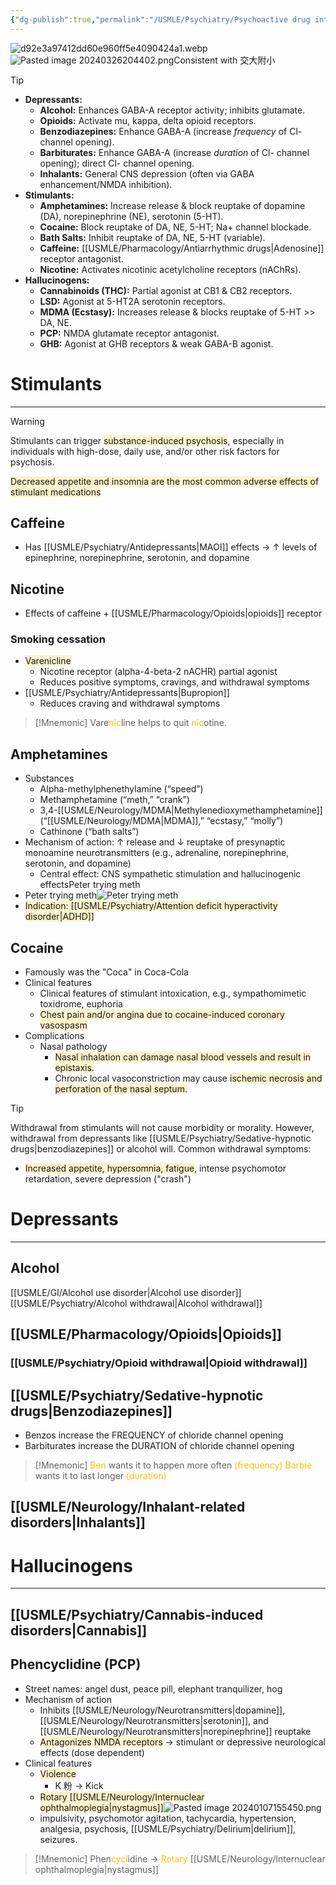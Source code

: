 ```yaml
---
{"dg-publish":true,"permalink":"/USMLE/Psychiatry/Psychoactive drug intoxication and withdrawal/","tags":["t1"]}
---
```


![d92e3a97412dd60e960ff5e4090424a1.webp](/img/user/appendix/d92e3a97412dd60e960ff5e4090424a1.webp)
![Pasted image 20240326204402.png](/img/user/appendix/Pasted%20image%2020240326204402.png)Consistent with 交大附小
>[!tip] 
>- **Depressants:**
>	- **Alcohol:** Enhances GABA-A receptor activity; inhibits glutamate.
>	- **Opioids:** Activate mu, kappa, delta opioid receptors.
>	- **Benzodiazepines:** Enhance GABA-A (increase _frequency_ of Cl- channel opening).
>	- **Barbiturates:** Enhance GABA-A (increase _duration_ of Cl- channel opening); direct Cl- channel opening.
>	- **Inhalants:** General CNS depression (often via GABA enhancement/NMDA inhibition).
>- **Stimulants:**
>	- **Amphetamines:** Increase release & block reuptake of dopamine (DA), norepinephrine (NE), serotonin (5-HT).
>	- **Cocaine:** Block reuptake of DA, NE, 5-HT; Na+ channel blockade.
>	- **Bath Salts:** Inhibit reuptake of DA, NE, 5-HT (variable).
>	- **Caffeine:** [[USMLE/Pharmacology/Antiarrhythmic drugs\|Adenosine]] receptor antagonist.
>	- **Nicotine:** Activates nicotinic acetylcholine receptors (nAChRs).
>- **Hallucinogens:**
>	- **Cannabinoids (THC):** Partial agonist at CB1 & CB2 receptors.
>	- **LSD:** Agonist at 5-HT2A serotonin receptors.
>	- **MDMA (Ecstasy):** Increases release & blocks reuptake of 5-HT >> DA, NE.
>	- **PCP:** NMDA glutamate receptor antagonist.
>	- **GHB:** Agonist at GHB receptors & weak GABA-B agonist.
# Stimulants
---
>[!warning] 
>Stimulants can trigger <span style="background:rgba(240, 200, 0, 0.2)">substance-induced psychosis</span>, especially in individuals with high-dose, daily use, and/or other risk factors for psychosis.

<span style="background:rgba(240, 200, 0, 0.2)">Decreased appetite and insomnia are the most common adverse effects of stimulant medications</span>
## Caffeine
- Has [[USMLE/Psychiatry/Antidepressants\|MAOI]] effects → ↑ levels of epinephrine, norepinephrine, serotonin, and dopamine
## Nicotine
- Effects of caffeine + [[USMLE/Pharmacology/Opioids\|opioids]] receptor
### Smoking cessation
- <span style="background:rgba(240, 200, 0, 0.2)">Varenicline</span>
	- Nicotine receptor (alpha-4-beta-2 nACHR) partial agonist
	- Reduces positive symptoms, cravings, and withdrawal symptoms
- [[USMLE/Psychiatry/Antidepressants\|Bupropion]]
	- Reduces craving and withdrawal symptoms

>[!Mnemonic] 
>Vare<font color="#ffc000">nic</font>line helps to quit <font color="#ffc000">nic</font>otine.
## Amphetamines
- Substances 
	- Alpha-methylphenethylamine (“speed”)
	- Methamphetamine (“meth,” “crank”)
	- 3,4-[[USMLE/Neurology/MDMA\|Methylenedioxymethamphetamine]] (“[[USMLE/Neurology/MDMA\|MDMA]],” “ecstasy,” “molly”)
	- Cathinone (“bath salts”)
- Mechanism of action: ↑ release and ↓ reuptake of presynaptic monoamine neurotransmitters (e.g., adrenaline, norepinephrine, serotonin, and dopamine)
	- Central effect: CNS sympathetic stimulation and hallucinogenic effectsPeter trying meth
- Peter trying meth![Peter trying meth](https://media1.tenor.com/m/OCVPRN3JpzcAAAAC/family-guy-crystal-meth.gif)
- <span style="background:rgba(240, 200, 0, 0.2)">Indication: [[USMLE/Psychiatry/Attention deficit hyperactivity disorder\|ADHD]]</span>
## Cocaine
- Famously was the "Coca" in Coca-Cola
- Clinical features
	- Clinical features of stimulant intoxication, e.g., sympathomimetic toxidrome, euphoria
	- <span style="background:rgba(240, 200, 0, 0.2)">Chest pain and/or angina due to cocaine-induced coronary vasospasm</span>
- Complications
	- Nasal pathology
		- <span style="background:rgba(240, 200, 0, 0.2)">Nasal inhalation can damage nasal blood vessels and result in epistaxis.</span>
		- Chronic local vasoconstriction may cause <span style="background:rgba(240, 200, 0, 0.2)">ischemic necrosis and perforation of the nasal septum.</span>

>[!tip] 
>Withdrawal from stimulants will not cause morbidity or morality. However, withdrawal from depressants like [[USMLE/Psychiatry/Sedative-hypnotic drugs\|benzodiazepines]] or alcohol will. 
>Common withdrawal symptoms:
>- <span style="background:rgba(240, 200, 0, 0.2)">Increased appetite, hypersomnia, fatigue</span>, intense psychomotor retardation, severe depression ("crash")
# Depressants
---
## Alcohol
[[USMLE/GI/Alcohol use disorder\|Alcohol use disorder]]
[[USMLE/Psychiatry/Alcohol withdrawal\|Alcohol withdrawal]]
## [[USMLE/Pharmacology/Opioids\|Opioids]]
### [[USMLE/Psychiatry/Opioid withdrawal\|Opioid withdrawal]]
## [[USMLE/Psychiatry/Sedative-hypnotic drugs\|Benzodiazepines]]
- Benzos increase the FREQUENCY of chloride channel opening
- Barbiturates increase the DURATION of chloride channel opening
>[!Mnemonic] 
><font color="#ffc000">Ben</font> wants it to happen more often <font color="#ffc000">(frequency)</font>
><font color="#ffc000">Barbie</font> wants it to last longer <font color="#ffc000">(duration)</font>
## [[USMLE/Neurology/Inhalant-related disorders\|Inhalants]]
# Hallucinogens
---
## [[USMLE/Psychiatry/Cannabis-induced disorders\|Cannabis]]
## Phencyclidine (PCP)
- Street names: angel dust, peace pill, elephant tranquilizer, hog
- Mechanism of action 
	- Inhibits [[USMLE/Neurology/Neurotransmitters\|dopamine]], [[USMLE/Neurology/Neurotransmitters\|serotonin]], and [[USMLE/Neurology/Neurotransmitters\|norepinephrine]] reuptake
	- <span style="background:rgba(240, 200, 0, 0.2)">Antagonizes NMDA receptors</span> → stimulant or depressive neurological effects (dose dependent)
- Clinical features
	- <span style="background:rgba(240, 200, 0, 0.2)">Violence</span>
		- K 粉 -> Kick
	- <span style="background:rgba(240, 200, 0, 0.2)">Rotary [[USMLE/Neurology/Internuclear ophthalmoplegia\|nystagmus]]</span>![Pasted image 20240107155450.png](/img/user/appendix/Pasted%20image%2020240107155450.png)
	- impulsivity, psychomotor agitation, tachycardia, hypertension, analgesia, psychosis, [[USMLE/Psychiatry/Delirium\|delirium]], seizures.

>[!Mnemonic] 
>Phen<font color="#ffc000">cycl</font>idine -> <font color="#ffc000">Rotary</font> [[USMLE/Neurology/Internuclear ophthalmoplegia\|nystagmus]]
